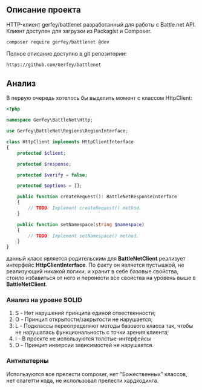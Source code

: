 ## Описание проекта

HTTP-клиент gerfey/battlenet разработанный для работы с Battle.net API.
Клиент доступен для загрузки из Packagist и Composer.

```bash
composer require gerfey/battlenet @dev
```

Полное описание доступно в git репозитории:

```bash
https://github.com/Gerfey/battlenet
```

## Анализ

В первую очередь хотелось бы выделить момент с классом HttpClient:
```php
<?php

namespace Gerfey\BattleNet\Http;

use Gerfey\BattleNet\Regions\RegionInterface;

class HttpClient implements HttpClientInterface
{
    protected $client;

    protected $response;

    protected $verify = false;

    protected $options = [];

    public function createRequest(): BattleNetResponseInterface
    {
        // TODO: Implement createRequest() method.
    }

    public function setNamespace(string $namespace)
    {
        // TODO: Implement setNamespace() method.
    }
}
```
данный класс является родительским для **BattleNetClient** реализует интерфейс **HttpClientInterface**.
По факту он является пустышкой, не реализующий никакой логики, и хранит в себе базовые свойства,
стоило избавиться от него и перенести все свойства на уровень выше в **BattleNetClient**.

### Анализ на уровне SOLID

1. S - Нет нарушений принципа единой отвественности;
2. O - Принцип открытости/закрытости не нарушается;
3. L - Подклассы переопределяют методы базового класса так, чтобы не нарушалась функциональность с точки зрения клиента;
4. I - В проекте не используются толстые-интерфейсы
5. D - Принцип инверсии зависимостей не нарушается.

### Антипатерны

Используются все прелести composer, нет "Божественных" классов, нет спагетти кода, не использовал прелести хардкодинга.